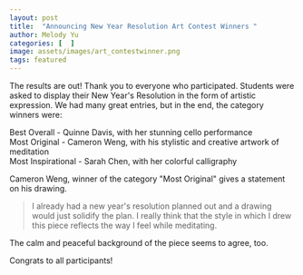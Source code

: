 ```yaml
---
layout: post
title:  "Announcing New Year Resolution Art Contest Winners "
author: Melody Yu
categories: [  ]
image: assets/images/art_contestwinner.png
tags: featured
---
```


The results are out! Thank you to everyone who participated. Students were asked to display their New Year's Resolution in the form of artistic expression. We had many great entries, but in the end, the category winners were:

Best Overall - Quinne Davis, with her stunning cello performance  
Most Original - Cameron Weng, with his stylistic and creative artwork of meditation  
Most Inspirational - Sarah Chen, with her colorful calligraphy  

Cameron Weng, winner of the category "Most Original" gives a statement on his drawing.

>I already had a new year's resolution planned out and a drawing would just solidify the plan. I really think that the style in which I drew this piece reflects the way I feel while meditating.

The calm and peaceful background of the piece seems to agree, too.

Congrats to all participants!
